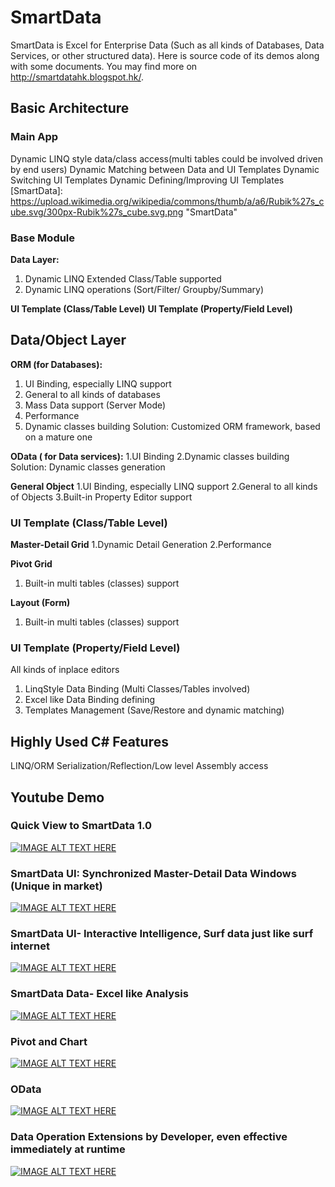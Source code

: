 # SmartData
SmartData is Excel for Enterprise Data (Such as all kinds of Databases, Data Services, or other structured data). Here is source code of its demos along with some documents. You may find more on http://smartdatahk.blogspot.hk/. 

## Basic Architecture

### Main App
Dynamic LINQ style data/class access(multi tables could be involved driven by end users)
Dynamic Matching between Data and UI Templates
Dynamic Switching UI Templates
Dynamic Defining/Improving UI Templates
[SmartData]: https://upload.wikimedia.org/wikipedia/commons/thumb/a/a6/Rubik%27s_cube.svg/300px-Rubik%27s_cube.svg.png "SmartData" 

### Base Module

**Data Layer:** 
1. Dynamic LINQ Extended Class/Table supported
2. Dynamic LINQ operations (Sort/Filter/ Groupby/Summary)

**UI Template (Class/Table Level)**
**UI Template (Property/Field Level)** 

## Data/Object Layer
**ORM (for Databases):**
1. UI Binding, especially LINQ support
2. General to all kinds of databases
3. Mass Data support (Server Mode) 
4. Performance
5. Dynamic classes building
Solution: Customized ORM framework, based on a mature one

**OData ( for Data services):**
1.UI Binding
2.Dynamic classes building
Solution: Dynamic classes generation

**General Object**
1.UI Binding, especially LINQ support
2.General to all kinds of Objects
3.Built-in Property Editor support

### UI Template (Class/Table Level)
**Master-Detail Grid**
1.Dynamic Detail Generation
2.Performance

**Pivot Grid**
1. Built-in multi tables (classes) support

**Layout (Form)** 
1. Built-in multi tables (classes) support


### UI Template (Property/Field Level)
All kinds of inplace editors
1. LinqStyle Data Binding (Multi Classes/Tables involved)
2. Excel like Data Binding defining
3. Templates Management (Save/Restore and dynamic matching)

## Highly Used C# Features 

LINQ/ORM
Serialization/Reflection/Low level Assembly access

## Youtube Demo
### Quick View to SmartData 1.0
[![IMAGE ALT TEXT HERE](http://img.youtube.com/vi/ho8gkX7a8EU/0.jpg)](http://www.youtube.com/watch?v=ho8gkX7a8EU)

### SmartData UI: Synchronized Master-Detail Data Windows (Unique in market)
[![IMAGE ALT TEXT HERE](http://img.youtube.com/vi/OaTIctmwb00/0.jpg)](http://www.youtube.com/watch?v=OaTIctmwb00)

### SmartData UI- Interactive Intelligence, Surf data just like surf internet
[![IMAGE ALT TEXT HERE](http://img.youtube.com/vi/QVedqlyByiw/0.jpg)](http://www.youtube.com/watch?v=QVedqlyByiw)

### SmartData Data- Excel like Analysis
[![IMAGE ALT TEXT HERE](http://img.youtube.com/vi/Lm1sC2MrkYU/0.jpg)](http://www.youtube.com/watch?v=Lm1sC2MrkYU)

### Pivot and Chart
[![IMAGE ALT TEXT HERE](http://img.youtube.com/vi/71RIQkHFS3Q/0.jpg)](http://www.youtube.com/watch?v=71RIQkHFS3Q)

### OData
[![IMAGE ALT TEXT HERE](http://img.youtube.com/vi/x6yjFRN5jvg/0.jpg)](http://www.youtube.com/watch?v=x6yjFRN5jvg)

### Data Operation Extensions by Developer, even effective immediately at runtime
[![IMAGE ALT TEXT HERE](http://img.youtube.com/vi/PvO8ZwT_rT0/0.jpg)](http://www.youtube.com/watch?v=PvO8ZwT_rT0)


